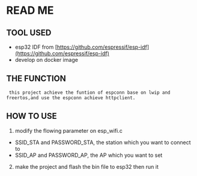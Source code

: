 # READ ME 
## TOOL USED 
* esp32 IDF from [https://github.com/espressif/esp-idf](https://github.com/espressif/esp-idf)
* develop on docker image
## THE FUNCTION    
     this project achieve the funtion of espconn base on lwip and freertos,and use the espconn achieve httpclient.    
     
## HOW TO USE
1. modify the flowing parameter on esp_wifi.c  
  * SSID_STA and PASSWORD_STA, the station which you want to connect to 
  * SSID_AP and PASSWORD_AP, the AP which you want to set
2. make the project and flash the bin file to esp32 then run it

